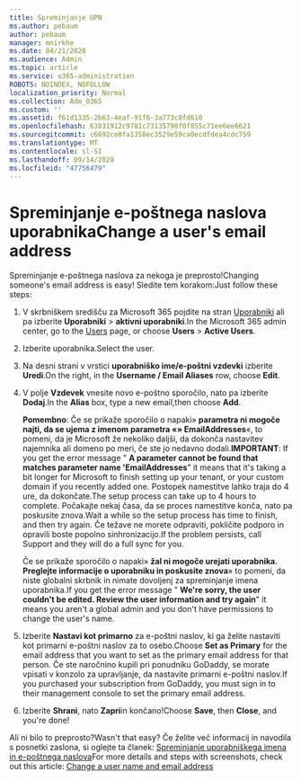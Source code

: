 ```yaml
---
title: Spreminjanje UPN
ms.author: pebaum
author: pebaum
manager: mnirkhe
ms.date: 04/21/2020
ms.audience: Admin
ms.topic: article
ms.service: o365-administration
ROBOTS: NOINDEX, NOFOLLOW
localization_priority: Normal
ms.collection: Adm_O365
ms.custom: ''
ms.assetid: f61d1335-2b63-4eaf-91f6-3a773c0fd610
ms.openlocfilehash: 63831912c9781c73135790f0f855c71ee6ee6621
ms.sourcegitcommit: c6692ce0fa1358ec3529e59ca0ecdfdea4cdc759
ms.translationtype: MT
ms.contentlocale: sl-SI
ms.lasthandoff: 09/14/2020
ms.locfileid: "47756479"
---
```

# <a name="change-a-users-email-address"></a><span data-ttu-id="4c76d-102">Spreminjanje e-poštnega naslova uporabnika</span><span class="sxs-lookup"><span data-stu-id="4c76d-102">Change a user's email address</span></span>

<span data-ttu-id="4c76d-103">Spreminjanje e-poštnega naslova za nekoga je preprosto!</span><span class="sxs-lookup"><span data-stu-id="4c76d-103">Changing someone's email address is easy!</span></span> <span data-ttu-id="4c76d-104">Sledite tem korakom:</span><span class="sxs-lookup"><span data-stu-id="4c76d-104">Just follow these steps:</span></span>
  
1. <span data-ttu-id="4c76d-105">V skrbniškem središču za Microsoft 365 pojdite na stran [Uporabniki](https://go.microsoft.com/fwlink/p/?linkid=834822) ali pa izberite **Uporabniki** \> **aktivni uporabniki**.</span><span class="sxs-lookup"><span data-stu-id="4c76d-105">In the Microsoft 365 admin center, go to the [Users](https://go.microsoft.com/fwlink/p/?linkid=834822) page, or choose **Users** \> **Active Users**.</span></span>
    
2. <span data-ttu-id="4c76d-106">Izberite uporabnika.</span><span class="sxs-lookup"><span data-stu-id="4c76d-106">Select the user.</span></span>
    
3. <span data-ttu-id="4c76d-107">Na desni strani v vrstici **uporabniško ime/e-poštni vzdevki** izberite **Uredi**.</span><span class="sxs-lookup"><span data-stu-id="4c76d-107">On the right, in the **Username / Email Aliases** row, choose **Edit**.</span></span>
    
4. <span data-ttu-id="4c76d-108">V polje **Vzdevek** vnesite novo e-poštno sporočilo, nato pa izberite **Dodaj**.</span><span class="sxs-lookup"><span data-stu-id="4c76d-108">In the **Alias** box, type a new email,then choose **Add**.</span></span>
    
    <span data-ttu-id="4c76d-109">**Pomembno**: Če se prikaže sporočilo o napaki» **parametra ni mogoče najti, da se ujema z imenom parametra «» EmailAddresses**«, to pomeni, da je Microsoft že nekoliko daljši, da dokonča nastavitev najemnika ali domeno po meri, če ste jo nedavno dodali.</span><span class="sxs-lookup"><span data-stu-id="4c76d-109">**IMPORTANT**: If you get the error message " **A parameter cannot be found that matches parameter name 'EmailAddresses**" it means that it's taking a bit longer for Microsoft to finish setting up your tenant, or your custom domain if you recently added one.</span></span> <span data-ttu-id="4c76d-110">Postopek namestitve lahko traja do 4 ure, da dokončate.</span><span class="sxs-lookup"><span data-stu-id="4c76d-110">The setup process can take up to 4 hours to complete.</span></span> <span data-ttu-id="4c76d-111">Počakajte nekaj časa, da se proces namestitve konča, nato pa poskusite znova.</span><span class="sxs-lookup"><span data-stu-id="4c76d-111">Wait a while so the setup process has time to finish, and then try again.</span></span> <span data-ttu-id="4c76d-112">Če težave ne morete odpraviti, pokličite podporo in opravili boste popolno sinhronizacijo.</span><span class="sxs-lookup"><span data-stu-id="4c76d-112">If the problem persists, call Support and they will do a full sync for you.</span></span>
    
    <span data-ttu-id="4c76d-113">Če se prikaže sporočilo o napaki» **žal ni mogoče urejati uporabnika. Preglejte informacije o uporabniku in poskusite znova**» to pomeni, da niste globalni skrbnik in nimate dovoljenj za spreminjanje imena uporabnika.</span><span class="sxs-lookup"><span data-stu-id="4c76d-113">If you get the error message " **We're sorry, the user couldn't be edited. Review the user information and try again**" it means you aren't a global admin and you don't have permissions to change the user's name.</span></span>
    
5. <span data-ttu-id="4c76d-114">Izberite **Nastavi kot primarno** za e-poštni naslov, ki ga želite nastaviti kot primarni e-poštni naslov za to osebo.</span><span class="sxs-lookup"><span data-stu-id="4c76d-114">Choose **Set as Primary** for the email address that you want to set as the primary email address for that person.</span></span> <span data-ttu-id="4c76d-115">Če ste naročnino kupili pri ponudniku GoDaddy, se morate vpisati v konzolo za upravljanje, da nastavite primarni e-poštni naslov.</span><span class="sxs-lookup"><span data-stu-id="4c76d-115">If you purchased your subscription from GoDaddy, you must sign in to their management console to set the primary email address.</span></span> 
    
6. <span data-ttu-id="4c76d-116">Izberite **Shrani**, nato **Zapri**in končano!</span><span class="sxs-lookup"><span data-stu-id="4c76d-116">Choose **Save**, then **Close**, and you're done!</span></span>
    
<span data-ttu-id="4c76d-117">Ali ni bilo to preprosto?</span><span class="sxs-lookup"><span data-stu-id="4c76d-117">Wasn't that easy?</span></span> <span data-ttu-id="4c76d-118">Če želite več informacij in navodila s posnetki zaslona, si oglejte ta članek: [Spreminjanje uporabniškega imena in e-poštnega naslova](https://docs.microsoft.com/microsoft-365/admin/add-users/change-a-user-name-and-email-address)</span><span class="sxs-lookup"><span data-stu-id="4c76d-118">For more details and steps with screenshots, check out this article: [Change a user name and email address](https://docs.microsoft.com/microsoft-365/admin/add-users/change-a-user-name-and-email-address)</span></span>
  

